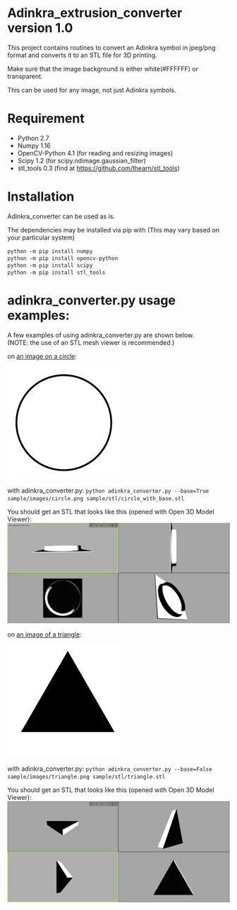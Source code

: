 # Adinkra_extrusion_converter version 1.0
This project contains routines to convert an Adinkra symbol in jpeg/png format and converts it to an STL file for 3D printing.

Make sure that the image background is either white(#FFFFFF) or transparent.

This can be used for any image, not just Adinkra symbols.

# Requirement
 - Python 2.7
 - Numpy 1.16
 - OpenCV-Python 4.1 (for reading and resizing images)
 - Scipy 1.2 (for scipy.ndimage.gaussian_filter)
 - stl_tools 0.3 (find at https://github.com/thearn/stl_tools)

# Installation
Adinkra_converter can be used as is.

The dependencies may be installed via pip with (This may vary based on your particular system)
```
python -m pip install numpy
python -m pip install opencv-python
python -m pip install scipy
python -m pip install stl_tools
```

# adinkra_converter.py usage examples:
A few examples of using adinkra_converter.py are shown below.\
(NOTE: the use of an STL mesh viewer is recommended.)


on [an image on a circle](sample/images/circle.png?raw=false "circle.png"):

![displayed picture of circle](doc/figures/example_circle.png?raw=true)


with adinkra_converter.py:
`python adinkra_converter.py --base=True sample/images/circle.png sample/stl/circle_with_base.stl`

You should get an STL that looks like this (opened with Open 3D Model Viewer):
![circle mesh with base](doc/figures/circle_with_base.png?raw=true "circle mesh with base")


on [an image of a triangle](sample/images/triangle.png?raw=false "triangle.png"):

![displayed picture of triangle](doc/figures/example_triangle.png?raw=true)


with adinkra_converter.py:
`python adinkra_converter.py --base=False sample/images/triangle.png sample/stl/triangle.stl`


You should get an STL that looks like this (opened with Open 3D Model Viewer):
![triangle mesh with no base](doc/figures/triangle_no_base.png "triangle mesh with no base")
